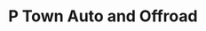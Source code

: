 ---
title: "P Town Auto and Offroad"
url: /patagonia/p-town-auto-and-offroad/
shop: Autowerkstatt
---